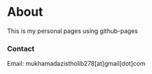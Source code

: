 # About
This is my personal pages using github-pages


### Contact
Email: mukhamadazistholib278[at]gmail[dot]com
